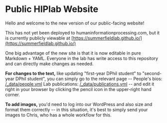 # Public HIPlab Website

Hello and welcome to the new version of our public-facing website!

This has not yet been deployed to humaninformationprocessing.com, but it is currently publicly viewable at [https://summerfieldlab.github.io/](https://summerfieldlab.github.io/)

One big advantage of the new site is that it is now editable in pure Markdown + YAML. Everyone in the lab has write access to this repository and can directly make changes as needed.

**For changes to the text,** like updating "first-year DPhil student" to "second-year DPhil student", you can simply go to the relevant page --
People's bios: [/_data/people.yml](https://github.com/summerfieldlab/summerfieldlab.github.io/blob/main/_data/people.yml)
Lab publications: [/_data/publications.yml](https://github.com/summerfieldlab/summerfieldlab.github.io/blob/main/_data/publications.yml)
-- and edit it right in your browser by clicking the pencil icon in the upper-right hand corner.

**To add images,** you'd need to log into our WordPress and also size and format them correctly -- in this situation, it's best to simply send your images to Chris, who has a whole workflow for this.

